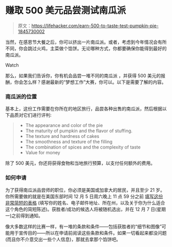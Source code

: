 # 赚取 500 美元品尝测试南瓜派

> 原文：<https://lifehacker.com/earn-500-to-taste-test-pumpkin-pie-1845730002>

当然，在感恩节大餐之后，你可以挤出一片南瓜派。或者，考虑到今年情况会有所不同，你会跳过火鸡，主菜做个馅饼。无论哪种方式，你都要确保你能得到最好的南瓜派。

Watch

那么，如果我们告诉你，你有机会品尝一堆不同的南瓜派 ，并获得 500 美元的报酬，你会怎么样？感谢最新的“梦想工作”大赛，你可以。以下是需要了解的内容。

### 南瓜派的位置

基本上，这份工作需要在你所在的地区旅行，品尝各种出售的南瓜派，然后根据以下品质对它们进行评判:

> *   The appearance and color of the pie
> *   The maturity of pumpkin and the flavor of stuffing.
> *   The texture and hardness of cakes
> *   The smoothness and texture of the filling
> *   The combination of spices and the complexity of taste
> *   Value for money

除了 500 美元，你还将获得食物和当地旅行预算，以支付任何额外的费用。

### 如何申请

为了获得南瓜派品尝师的职位，你必须是美国或加拿大的居民，并且至少 21 岁。你所需要做的就是在美国东部时间 12 月 5 日周六晚上 11 点 59 分之前 [填写这份非常简短的表格](https://www.bonusfinder.com/about-us/blog/pumpkin-pie-tester-get-500-to-eat-a-thanksgiving-favourite) (填写你的姓名、电子邮件地址、所在州，以及关于你为什么适合这个角色的简短陈述)。获胜者/成功的候选人将被随机选出，并在 12 月 7 日(星期一)之前得到通知。

像大多数这样的比赛一样，有一堆的条款和条件——包括获胜者的“细节和图像”可能用于宣传目的——所以在申请前阅读这些条款和条件。如果一切看起来都没问题(而且你不介意交出一些个人信息)，那就去拿那个馅饼吧。